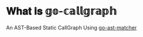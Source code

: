# 𝐖𝐡𝐚𝐭 𝐢𝐬 𝕘𝕠-𝕔𝕒𝕝𝕝𝕘𝕣𝕒𝕡𝕙

An AST-Based Static CallGraph Using [go-ast-matcher](https://github.com/goghcrow/go-ast-matcher)
